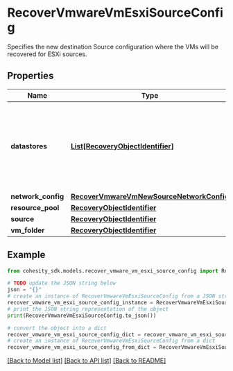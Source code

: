 # RecoverVmwareVmEsxiSourceConfig

Specifies the new destination Source configuration where the VMs will be recovered for ESXi sources.

## Properties

Name | Type | Description | Notes
------------ | ------------- | ------------- | -------------
**datastores** | [**List[RecoveryObjectIdentifier]**](RecoveryObjectIdentifier.md) | Specifies the datastore objects where the object&#39;s files should be recovered to. | [optional] 
**network_config** | [**RecoverVmwareVmNewSourceNetworkConfig**](RecoverVmwareVmNewSourceNetworkConfig.md) |  | [optional] 
**resource_pool** | [**RecoveryObjectIdentifier**](RecoveryObjectIdentifier.md) |  | 
**source** | [**RecoveryObjectIdentifier**](RecoveryObjectIdentifier.md) |  | 
**vm_folder** | [**RecoveryObjectIdentifier**](RecoveryObjectIdentifier.md) |  | [optional] 

## Example

```python
from cohesity_sdk.models.recover_vmware_vm_esxi_source_config import RecoverVmwareVmEsxiSourceConfig

# TODO update the JSON string below
json = "{}"
# create an instance of RecoverVmwareVmEsxiSourceConfig from a JSON string
recover_vmware_vm_esxi_source_config_instance = RecoverVmwareVmEsxiSourceConfig.from_json(json)
# print the JSON string representation of the object
print(RecoverVmwareVmEsxiSourceConfig.to_json())

# convert the object into a dict
recover_vmware_vm_esxi_source_config_dict = recover_vmware_vm_esxi_source_config_instance.to_dict()
# create an instance of RecoverVmwareVmEsxiSourceConfig from a dict
recover_vmware_vm_esxi_source_config_from_dict = RecoverVmwareVmEsxiSourceConfig.from_dict(recover_vmware_vm_esxi_source_config_dict)
```
[[Back to Model list]](../README.md#documentation-for-models) [[Back to API list]](../README.md#documentation-for-api-endpoints) [[Back to README]](../README.md)


